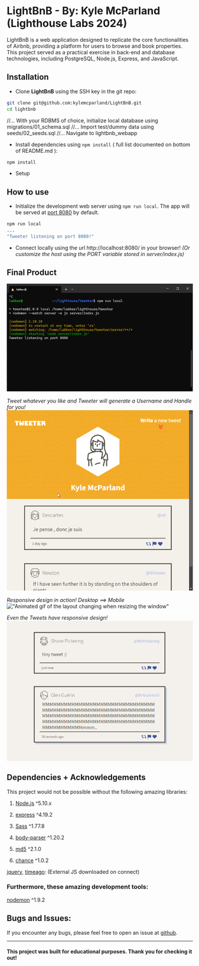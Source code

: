 # LightBnB - By: Kyle McParland (Lighthouse Labs 2024)

LightBnB is a web application designed to replicate the core functionalities of Airbnb, providing a platform for users to browse and book properties. This project served as a practical exercise in back-end and database technologies, including PostgreSQL, Node.js, Express, and JavaScript.

## Installation

- Clone **LightBnB** using the SSH key in the git repo:

```bash
git clone git@github.com:kylemcparland/LightBnB.git
cd lightbnb
```

//... With your RDBMS of choice, initialize local database using migrations/01_schema.sql
//... Import test/dummy data using seeds/02_seeds.sql
//... Navigate to lightbnb_webapp

- Install dependencies using `npm install` ( full list documented on bottom of README.md ):

```bash
npm install
```

- Setup

## How to use
- Initialize the development web server using `npm run local`. The app will be served at [port 8080](http://localhost:8080/) by default.
```bash
npm run local
...
"Tweeter listening on port 8080!"
```
- Connect locally using the url http://localhost:8080/ in your browser! _(Or customize the host using the PORT variable stored in server/index.js)_

## Final Product

!["Screenshot of terminal running Tweeter"](https://raw.githubusercontent.com/kylemcparland/tweeter/master/public/images/host-tweeter.png "Screenshot of terminal running Tweeter")

_Tweet whatever you like and Tweeter will generate a Username and Handle for you!_
!["Animated gif of submitting a new Tweet"](https://raw.githubusercontent.com/kylemcparland/tweeter/master/public/images/submit-tweet.gif "Animated gif of submitting a new Tweet")

_Responsive design in action! Desktop ==> Mobile_
!["Animated gif of the layout changing when resizing the window"](https://github.com/kylemcparland/tweeter/blob/master/public/images/responsive-design.gif?raw=true "Animated gif of the layout changing when resizing the window")

_Even the Tweets have responsive design!_
!["Screenshot of two different sized Tweets"](https://raw.githubusercontent.com/kylemcparland/tweeter/master/public/images/tweet-designs.png "Screenshot of two different sized Tweets")

## Dependencies + Acknowledgements
This project would not be possible without the following amazing libraries:

1. [Node.js](https://nodejs.org/en/download/package-manager) ^5.10.x

2. [express](https://www.npmjs.com/package/express) ^4.19.2

3. [Sass](https://www.npmjs.com/package/sass) ^1.77.8

4. [body-parser](https://www.npmjs.com/package/body-parser) ^1.20.2

5. [md5](https://www.npmjs.com/package/md5) ^2.1.0

6. [chance](https://www.npmjs.com/package/chance) ^1.0.2

[jquery](https://jquery.com/), [timeago](https://www.npmjs.com/package/timeago): (External JS downloaded on connect)


### Furthermore, these amazing development tools:

[nodemon](https://www.npmjs.com/package/nodemon) ^1.9.2

## Bugs and Issues:
If you encounter any bugs, please feel free to open an issue at [github](https://github.com/kylemcparland/tweeter/issues).

---

#### This project was built for educational purposes. Thank you for checking it out!